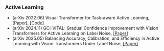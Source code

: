 ### Active Learning
- (arXiv 2022.06) Visual Transformer for Task-aware Active Learning, [[Paper]](https://arxiv.org/pdf/2206.06761.pdf), [[Code]](https://github.com/razvancaramalau/Visual-Transformer-for-Task-aware-Active-Learning)
- (arXiv 2024.11) GCI-ViTAL: Gradual Confidence Improvement with Vision Transformers for Active Learning on Label Noise, [[Paper]](https://arxiv.org/pdf/2411.05898.pdf)
- (arXiv 2025.05) Balancing Accuracy, Calibration, and Efficiency in Active Learning with Vision Transformers Under Label Noise, [[Paper]](https://arxiv.org/pdf/2505.04375.pdf)
